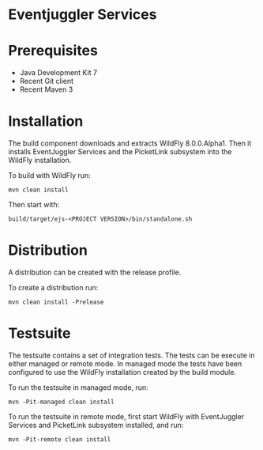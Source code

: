 Eventjuggler Services
=====================


Prerequisites
=============

- Java Development Kit 7
- Recent Git client
- Recent Maven 3


Installation
============

The build component downloads and extracts WildFly 8.0.0.Alpha1. Then it installs EventJuggler Services and the PicketLink subsystem into the
WildFly installation.

To build with WildFly run:

    mvn clean install

Then start with:

    build/target/ejs-<PROJECT VERSION>/bin/standalone.sh


Distribution
============

A distribution can be created with the release profile.

To create a distribution run:

    mvn clean install -Prelease


Testsuite
=========

The testsuite contains a set of integration tests. The tests can be execute in either managed or remote mode. In managed mode the
tests have been configured to use the WildFly installation created by the build module.

To run the testsuite in managed mode, run:

    mvn -Pit-managed clean install

To run the testsuite in remote mode, first start WildFly with EventJuggler Services and PicketLink subsystem installed, and run:

    mvn -Pit-remote clean install

